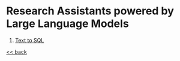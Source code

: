# Research Assistants powered by Large Language Models

1. [Text to SQL](./text-to-sql)

[<< back](..)
